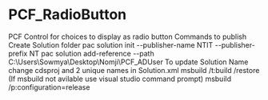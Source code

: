 # PCF_RadioButton

PCF Control for choices to display as radio button
Commands to publish
Create Solution folder
pac solution init --publisher-name NTIT --publisher-prefix NT
pac solution add-reference --path C:\Users\Sowmya\Desktop\Nomji\PCF_ADUser
To update Solution Name change cdsproj and 2 unique names in Solution.xml
msbuild /t:build /restore (If msbuild not avilable use visual studio command prompt)
msbuild /p:configuration=release
